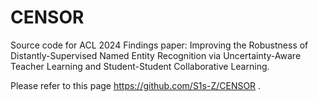 # CENSOR
Source code for ACL 2024 Findings paper: Improving the Robustness of Distantly-Supervised Named Entity Recognition via Uncertainty-Aware Teacher Learning and Student-Student Collaborative Learning.

Please refer to this page https://github.com/S1s-Z/CENSOR .
